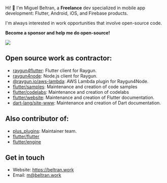 Hi! :wave: I'm Miguel Beltran, a **Freelance** dev specialized in mobile app development: Flutter, Android, iOS, and Firebase products.

I'm always interested in work opportunities that involve open-source code.

**Become a sponsor and help me do open-source!**

[![](https://img.shields.io/static/v1?label=Sponsor&message=%E2%9D%A4&logo=GitHub&color=%23fe8e86)](https://github.com/sponsors/miquelbeltran)

## Open source work as contractor:

- [raygun4flutter](https://github.com/MindscapeHQ/raygun4flutter/commits?author=miquelbeltran): Flutter client for Raygun.
- [raygun4node](https://github.com/MindscapeHQ/raygun4node/commits?author=miquelbeltran): Node.js client for Raygun.
- [@raygun.io/aws-lambda](https://github.com/MindscapeHQ/raygun4node-aws-lambda/commits?author=miquelbeltran): AWS Lambda plugin for Raygun4Node.
- [flutter/samples](https://github.com/flutter/samples/commits?author=miquelbeltran): Maintenance and creation of code samples
- [flutter/codelabs](https://github.com/flutter/codelabs/commits?author=miquelbeltran): Maintenance and creation of codelabs
- [flutter/website](https://github.com/flutter/website/commits?author=miquelbeltran): Maintenance and creation of Flutter documentation.
- [dart-lang/site-www](https://github.com/dart-lang/site-www/commits?author=miquelbeltran): Maintenance and creation of Dart documentation.

## Also contributor of:

- [plus_plugins](https://github.com/fluttercommunity/plus_plugins/commits?author=miquelbeltran): Maintainer team.
- [flutter/flutter](https://github.com/flutter/flutter/commits?author=miquelbeltran)
- [flutter/engine](https://github.com/flutter/engine/commits?author=miquelbeltran)

## Get in touch

- Website: https://beltran.work
- Email: [m@beltran.work](mailto:m@beltran.work)
